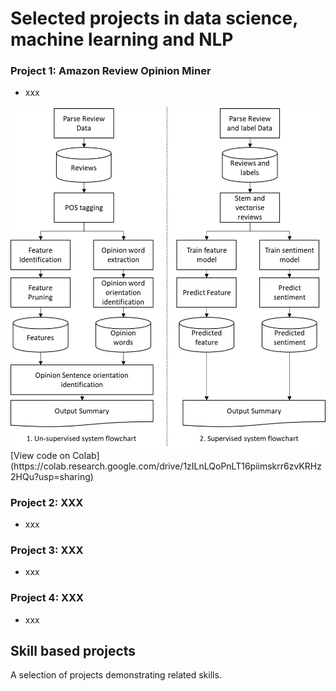 # Selected projects in data science, machine learning and NLP

### Project 1: Amazon Review Opinion Miner
- xxx
<img src="/assets/img/Opinion_miner2.png?raw=true" />
[View code on Colab](https://colab.research.google.com/drive/1zILnLQoPnLT16piimskrr6zvKRHz2HQu?usp=sharing)


### Project 2: XXX
- xxx

### Project 3: XXX
- xxx

### Project 4: XXX
- xxx

## Skill based projects
A selection of projects demonstrating related skills.

